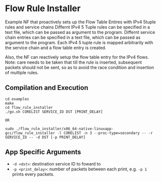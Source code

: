 Flow Rule Installer
==
Example NF that proactively sets up the Flow Table Entires with IPv4 5tuple rules and service chains
Differnt IPv4 5 Tuple rules can be specified in a text file, which can be passed as argument to the program.
Differnt service chain entries can be specified in a text file, which can be passed as argument to the program.
Each IPv4 5 tuple rule is mapped arbitrarily with the service chain and a flow table entry is created.

Also, the NF can reactively setup the flow table entry for the IPv4 flows.
Note: care needs to be taken that till the rule is inserted, subsequent packets should not be sent, so as to avoid the race condition and insertion of multiple rules. 

Compilation and Execution
--
```
cd examples
make
cd flow_rule_installer
./go.sh CORELIST SERVICE_ID DST [PRINT_DELAY]

OR

sudo ./flow_rule_installer/x86_64-native-linuxapp-gcc/flow_rule_installer -l CORELIST -n 3 --proc-type=secondary -- -r SERVICE_ID -- -d DST [-p PRINT_DELAY]
```

App Specific Arguments
--
  - `-d <dst>`: destination service ID to foward to
  - `-p <print_delay>`: number of packets between each print, e.g. `-p 1` prints every packets.
